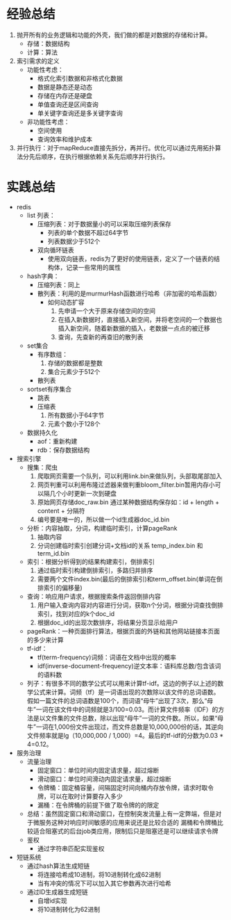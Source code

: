 # 经验总结
1. 抛开所有的业务逻辑和功能的外壳，我们做的都是对数据的存储和计算。
    * 存储：数据结构
    * 计算：算法
2. 索引需求的定义
    * 功能性考虑：
        * 格式化索引数据和非格式化数据
        * 数据是静态还是动态
        * 存储在内存还是硬盘
        * 单值查询还是区间查询
        * 单关键字查询还是多关键字查询
    * 非功能性考虑：
        * 空间使用
        * 查询效率和维护成本
3. 并行执行：对于mapReduce直接先拆分，再并行。优化可以通过先用拓扑算法分先后顺序，在执行根据依赖关系先后顺序并行执行。
# 实践总结
* redis
    * list 列表：
        * 压缩列表：对于数据量小的可以采取压缩列表保存
            * 列表的单个数据不超过64字节
            * 列表数据少于512个
        * 双向循环链表
            * 使用双向链表，redis为了更好的使用链表，定义了一个链表的结构体，记录一些常用的属性
    * hash字典：
        * 压缩列表：同上
        * 散列表：利用的是murmurHash函数进行哈希（非加密的哈希函数）
            * 如何动态扩容
                1. 先申请一个大于原来存储空间的空间
                2. 在插入新数据时，直接插入新空间，并将老空间的一个数据也插入新空间，随着新数据的插入，老数据一点点的被迁移
                3. 查询，先查新的再查旧的散列表
    * set集合
        * 有序数组：
            1. 存储的数据都是整数
            2. 集合元素少于512个
        * 散列表
    * sortset有序集合
        * 跳表
        * 压缩表
            1. 所有数据小于64字节
            2. 元素个数小于128个
    * 数据持久化
        * aof：重新构建
        * rdb：保存数据结构
* 搜索引擎
    * 搜集：爬虫
        1. 爬取网页需要一个队列，可以利用link.bin来做队列，头部取尾部加入
        2. 网页判重可以利用布隆过滤器来做判重bloom_filter.bin暂用内存小可以隔几个小时更新一次到硬盘
        3. 原始网页存储doc_raw.bin 通过某种数据结构保存如：id  + length + content + 分隔符
        4. 编号要是唯一的，所以做一个id生成器doc_id.bin
    * 分析：内容抽取，分词，构建临时索引，计算pageRank
        1. 抽取内容
        2. 分词创建临时索引创建分词+文档id的关系 temp_index.bin 和term_id.bin
    * 索引：根据分析得到的结果构建索引，倒排索引
        1. 通过临时索引构建倒排索引，多路归并排序
        2. 需要两个文件index.bin(最后的倒排索引)和term_offset.bin(单词在倒排索引的偏移量)
    * 查询：响应用户请求，根据搜索条件返回倒排内容
        1. 用户输入查询内容对内容进行分词，获取n个分词，根据分词查找倒排索引，找到对应的k个doc_id
        2. 根据doc_id的出现次数排序，将结果分页显示给用户
    * pageRank：一种页面排行算法，根据页面的外链和其他网站链接本页面的多少来计算
    * tf-idf：
        * tf(term-frequency)词频：词语在文档中出现的概率
        * idf(inverse-document-frequency)逆文本率：语料库总数/包含该词的语料数
    * 列子：有很多不同的数学公式可以用来计算tf-idf。这边的例子以上述的数学公式来计算。词频（tf）是一词语出现的次数除以该文件的总词语数。假如一篇文件的总词语数是100个，而词语“母牛”出现了3次，那么“母牛”一词在该文件中的词频就是3/100=0.03。而计算文件频率（IDF）的方法是以文件集的文件总数，除以出现“母牛”一词的文件数。所以，如果“母牛”一词在1,000份文件出现过，而文件总数是10,000,000份的话，其逆向文件频率就是lg（10,000,000 / 1,000）=4。最后的tf-idf的分数为0.03 * 4=0.12。
* 服务治理
    * 流量治理
        * 固定窗口：单位时间内固定请求量，超过熔断
        * 滑动窗口：单位时间滑动内固定请求量，超过熔断
        * 令牌桶：固定桶容量，间隔固定时间向桶内存放令牌，请求时取令牌，可以在取时计算要存入多少
        * 漏桶：在令牌桶的前提下做了取令牌的的限定
    * 总结：虽然固定窗口和滑动窗口，在控制突发流量上有一定弊端，但是对于微服务这种对响应时间敏感的应用来说还是比较合适的
    漏桶和令牌桶比较适合阻塞式的后台job类应用，限制后只是阻塞还是可以继续请求令牌
    * 鉴权
        * 通过字符串匹配实现鉴权
* 短链系统
    * 通过hash算法生成短链
        * 将连接哈希成10进制，将10进制转化成62进制
        * 当有冲突的情况下可以加入其它参数再次进行哈希
    * 通过ID生成器生成短链
        * 自增id实现
        * 将10进制转化为62进制
